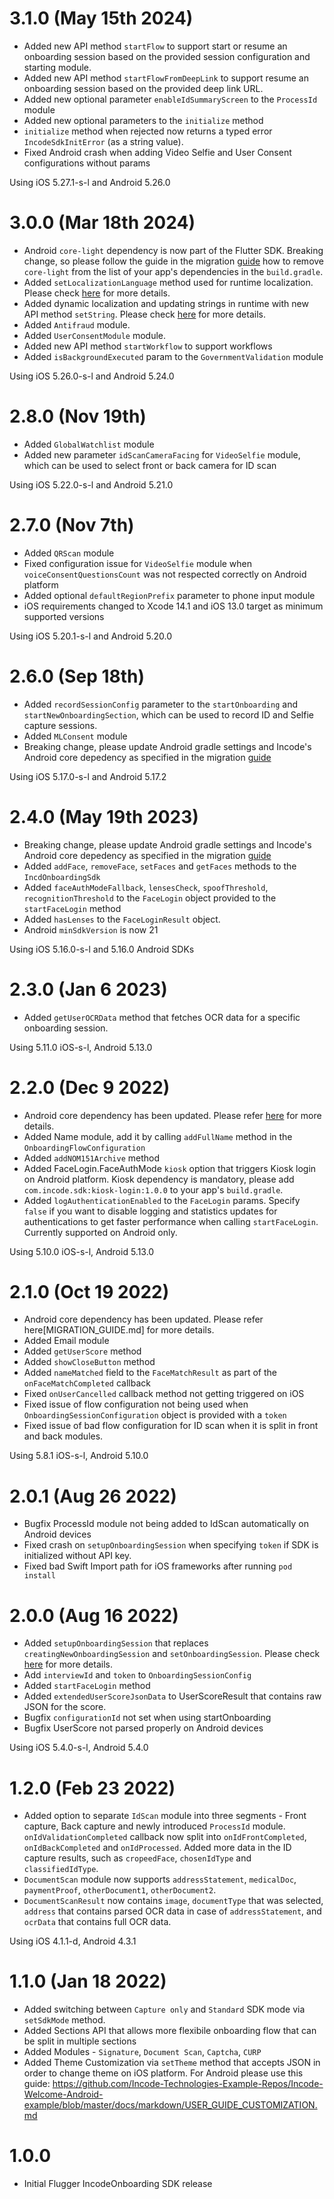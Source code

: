 # 3.1.0 (May 15th 2024)

- Added new API method `startFlow` to support start or resume an onboarding session based on the provided session configuration and starting module.
- Added new API method `startFlowFromDeepLink` to support resume an onboarding session based on the provided deep link URL.
- Added new optional parameter `enableIdSummaryScreen` to the `ProcessId` module
- Added new optional parameters to the `initialize` method
- `initialize` method when rejected now returns a typed error `IncodeSdkInitError` (as a string value).
- Fixed Android crash when adding Video Selfie and User Consent configurations without params

Using iOS 5.27.1-s-l and Android 5.26.0

# 3.0.0 (Mar 18th 2024)

- Android `core-light` dependency is now part of the Flutter SDK. Breaking change, so please follow the guide in the migration [guide](MIGRATION_GUIDE.md) how to remove `core-light` from the list of your app's dependencies in the `build.gradle`.
- Added `setLocalizationLanguage` method used for runtime localization. Please check [here](README.md#set-localization-language) for more details.
- Added dynamic localization and updating strings in runtime with new API method `setString`. Please check [here](README.md#set-string) for more details.
- Added `Antifraud` module.
- Added `UserConsentModule` module.
- Added new API method `startWorkflow` to support workflows
- Added `isBackgroundExecuted` param to the `GovernmentValidation` module

Using iOS 5.26.0-s-l and Android 5.24.0

# 2.8.0 (Nov 19th)

- Added `GlobalWatchlist` module
- Added new parameter `idScanCameraFacing` for `VideoSelfie` module, which can be used to select front or back camera for ID scan

Using iOS 5.22.0-s-l and Android 5.21.0
# 2.7.0 (Nov 7th)

- Added `QRScan` module
- Fixed configuration issue for `VideoSelfie` module when `voiceConsentQuestionsCount` was not respected correctly on Android platform
- Added optional `defaultRegionPrefix` parameter to phone input module
- iOS requirements changed to Xcode 14.1 and iOS 13.0 target as minimum supported versions

Using iOS 5.20.1-s-l and Android 5.20.0

# 2.6.0 (Sep 18th)

- Added `recordSessionConfig` parameter to the `startOnboarding` and `startNewOnboardingSection`, which can be used to record ID and Selfie capture sessions.
- Added `MLConsent` module
- Breaking change, please update Android gradle settings and Incode's Android core depedency as specified in the migration [guide](MIGRATION_GUIDE.md)

Using iOS 5.17.0-s-l and Android 5.17.2

# 2.4.0 (May 19th 2023)

- Breaking change, please update Android gradle settings and Incode's Android core depedency as specified in the migration [guide](MIGRATION_GUIDE.md)
- Added `addFace`, `removeFace`, `setFaces` and `getFaces` methods to the `IncdOnboardingSdk`
- Added `faceAuthModeFallback`, `lensesCheck`, `spoofThreshold`, `recognitionThreshold` to the `FaceLogin` object provided to the `startFaceLogin` method
- Added `hasLenses` to the `FaceLoginResult` object.
- Android `minSdkVersion` is now 21

Using iOS 5.16.0-s-l and 5.16.0 Android SDKs

# 2.3.0 (Jan 6 2023)

- Added `getUserOCRData` method that fetches OCR data for a specific onboarding session.

Using 5.11.0 iOS-s-l, Android 5.13.0

# 2.2.0 (Dec 9 2022)

- Android core dependency has been updated. Please refer [here](MIGRATION_GUIDE.md) for more details.
- Added Name module, add it by calling `addFullName` method in the `OnboardingFlowConfiguration`
- Added `addNOM151Archive` method
- Added FaceLogin.FaceAuthMode `kiosk` option that triggers Kiosk login on Android platform. Kiosk dependency is mandatory, please add `com.incode.sdk:kiosk-login:1.0.0` to your app's `build.gradle`.
- Added `logAuthenticationEnabled` to the `FaceLogin` params. Specify `false` if you want to disable logging and statistics updates for authentications to get faster performance when calling `startFaceLogin`. Currently supported on Android only.

Using 5.10.0 iOS-s-l, Android 5.13.0

# 2.1.0 (Oct 19 2022)

- Android core dependency has been updated. Please refer here[MIGRATION_GUIDE.md] for more details.
- Added Email module
- Added `getUserScore` method
- Added `showCloseButton` method
- Added `nameMatched` field to the `FaceMatchResult` as part of the `onFaceMatchCompleted` callback
- Fixed `onUserCancelled` callback method not getting triggered on iOS
- Fixed issue of flow configuration not being used when `OnboardingSessionConfiguration` object is provided with a `token`
- Fixed issue of bad flow configuration for ID scan when it is split in front and back modules.

Using 5.8.1 iOS-s-l, Android 5.10.0

# 2.0.1 (Aug 26 2022)

- Bugfix ProcessId module not being added to IdScan automatically on Android devices
- Fixed crash on `setupOnboardingSession` when specifying `token` if SDK is initialized without API key.
- Fixed bad Swift Import path for iOS frameworks after running `pod install`

# 2.0.0 (Aug 16 2022)

- Added `setupOnboardingSession` that replaces `creatingNewOnboardingSession` and `setOnboardingSession`. Please check [here](MIGRATION_GUIDE.md) for more details.
- Add `interviewId` and `token` to `OnboardingSessionConfig`
- Added `startFaceLogin` method
- Added `extendedUserScoreJsonData` to UserScoreResult that contains raw JSON for the score.
- Bugfix `configurationId` not set when using startOnboarding
- Bugfix UserScore not parsed properly on Android devices

Using iOS 5.4.0-s-l, Android 5.4.0

# 1.2.0 (Feb 23 2022)

- Added option to separate `IdScan` module into three segments - Front capture, Back capture and newly introduced `ProcessId` module. `onIdValidationCompleted` callback now split into `onIdFrontCompleted`, `onIdBackCompleted` and `onIdProcessed`. Added more data in the ID capture results, such as `cropeedFace`, `chosenIdType` and `classifiedIdType`.
- `DocumentScan` module now supports `addressStatement`, `medicalDoc`, `paymentProof`, `otherDocument1`, `otherDocument2`.
- `DocumentScanResult` now contains `image`, `documentType` that was selected, `address` that contains parsed OCR data in case of `addressStatement`, and `ocrData` that contains full OCR data.

Using iOS 4.1.1-d, Android 4.3.1

# 1.1.0 (Jan 18 2022)

- Added switching between `Capture only` and `Standard` SDK mode via `setSdkMode` method.
- Added Sections API that allows more flexibile onboarding flow that can be split in multiple sections
- Added Modules - `Signature`, `Document Scan`, `Captcha`, `CURP`
- Added Theme Customization via `setTheme` method that accepts JSON in order to change theme on iOS platform. For Android please use this guide:
https://github.com/Incode-Technologies-Example-Repos/Incode-Welcome-Android-example/blob/master/docs/markdown/USER_GUIDE_CUSTOMIZATION.md

# 1.0.0

- Initial Flugger IncodeOnboarding SDK release
